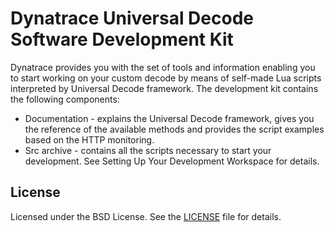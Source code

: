 # Dynatrace Universal Decode Software Development Kit

Dynatrace provides you with the set of tools and information enabling you to start working on your custom decode by means of self-made Lua scripts interpreted by Universal Decode framework. The development kit contains the following components:
-	Documentation - explains the Universal Decode framework, gives you the reference of the available methods and provides the script examples based on the HTTP monitoring.
-	Src archive - contains all the scripts necessary to start your development.
See Setting Up Your Development Workspace for details.


## License

Licensed under the BSD License. See the [LICENSE](LICENSE) file for details.